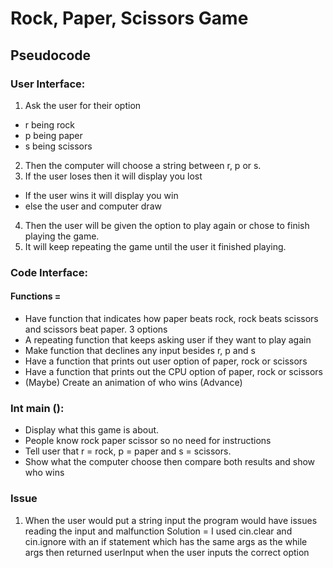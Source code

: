 # Rock, Paper, Scissors Game

## Pseudocode

### User Interface:

1. Ask the user for their option

- r being rock
- p being paper
- s being scissors

2.  Then the computer will choose a string between r, p or s.
3.  If the user loses then it will display you lost

- If the user wins it will display you win
- else the user and computer draw

4.  Then the user will be given the option to play again or chose to finish playing the game.
5.  It will keep repeating the game until the user it finished playing.

### Code Interface:

#### Functions =

- Have function that indicates how paper beats rock, rock beats scissors and scissors beat paper. 3 options
- A repeating function that keeps asking user if they want to play again
- Make function that declines any input besides r, p and s
- Have a function that prints out user option of paper, rock or scissors
- Have a function that prints out the CPU option of paper, rock or scissors
- (Maybe) Create an animation of who wins (Advance)

### Int main ():

- Display what this game is about.
- People know rock paper scissor so no need for instructions
- Tell user that r = rock, p = paper and s = scissors.
- Show what the computer choose then compare both results and show who wins

### Issue

1. When the user would put a string input the program would have issues reading the input and malfunction
   Solution = I used cin.clear and cin.ignore with an if statement which has the same args as the while args then returned userInput when the user inputs the correct option
